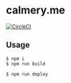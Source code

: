# calmery.me

[![CircleCI](https://circleci.com/gh/calmery/calmery.me.svg?style=svg)](https://circleci.com/gh/calmery/calmery.me)

## Usage

```shell
$ npm i
$ npm run build
```

```shell
$ npm run deploy
```
